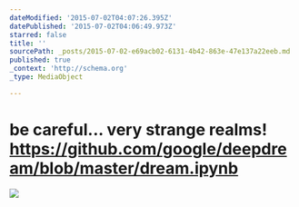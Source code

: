 ```yaml
---
dateModified: '2015-07-02T04:07:26.395Z'
datePublished: '2015-07-02T04:06:49.973Z'
starred: false
title: ''
sourcePath: _posts/2015-07-02-e69acb02-6131-4b42-863e-47e137a22eeb.md
published: true
_context: 'http://schema.org'
_type: MediaObject

---
```

# be careful... very strange realms! https://github.com/google/deepdream/blob/master/dream.ipynb
![](https://the-grid-user-content.s3-us-west-2.amazonaws.com/c3cfc26b-010c-4a09-9f24-5d7b49216630.jpg)